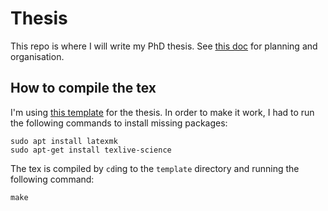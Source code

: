 # Thesis

This repo is where I will write my PhD thesis.
See [this doc](https://docs.google.com/document/d/1Ez7LculGFcjLHr-peoyE0Qa1vGOFB6jmgUzD6eyO7vc/edit?usp=sharing) 
for planning and organisation.


## How to compile the tex

I'm using [this template](https://github.com/kks32/phd-thesis-template) for
the thesis. In order to make it work, I had to run the following commands to
install missing packages:

```
sudo apt install latexmk
sudo apt-get install texlive-science
```

The tex is compiled by `cd`ing to the `template` directory and running the 
following command:

```
make
```
